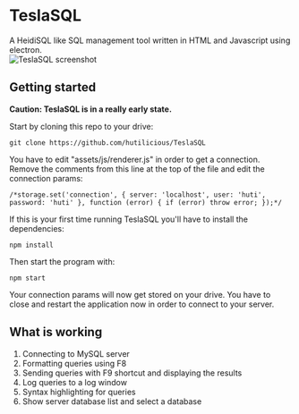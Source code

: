 # TeslaSQL
A HeidiSQL like SQL management tool written in HTML and Javascript using electron.  
![TeslaSQL screenshot](https://raw.githubusercontent.com/hutilicious/TeslaSQL/master/TeslaSQL.png "TeslaSQL screenshot")

## Getting started
**Caution: TeslaSQL is in a really early state.**

Start by cloning this repo to your drive:

`git clone https://github.com/hutilicious/TeslaSQL`

You have to edit "assets/js/renderer.js" in order to get a connection. Remove the comments from this line at the top of the file and edit the connection params:  

`/*storage.set('connection', { server: 'localhost', user: 'huti', password: 'huti' }, function (error) {
    if (error) throw error;
});*/`

If this is your first time running TeslaSQL you'll have to install the dependencies:  

`npm install`

Then start the program with:  

`npm start`

Your connection params will now get stored on your drive. You have to close and restart the application now in order to connect to your server.

## What is working
1. Connecting to MySQL server
2. Formatting queries using F8
3. Sending queries with F9 shortcut and displaying the results
4. Log queries to a log window
5. Syntax highlighting for queries
6. Show server database list and select a database 